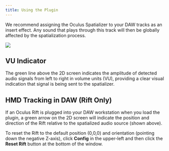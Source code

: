 ```yaml
---
title: Using the Plugin
---
```


We recommend assigning the Oculus Spatializer to your DAW tracks as an insert effect. Any sound that plays through this track will then be globally affected by the spatialization process.

![](/images/documentationaudiosdklatestconceptsos-vst-usage-0.png)

## VU Indicator

The green line above the 2D screen indicates the amplitude of detected audio signals from left to right in volume units (VU), providing a clear visual indication that signal is being sent to the spatializer.

## HMD Tracking in DAW (Rift Only)

If an Oculus Rift is plugged into your DAW workstation when you load the plugin, a green arrow on the 2D screen will indicate the position and direction of the Rift relative to the spatialized audio source (shown above).

To reset the Rift to the default position (0,0,0) and orientation (pointing down the negative Z-axis), click **Config** in the upper-left and then click the **Reset Rift** button at the bottom of the window.
